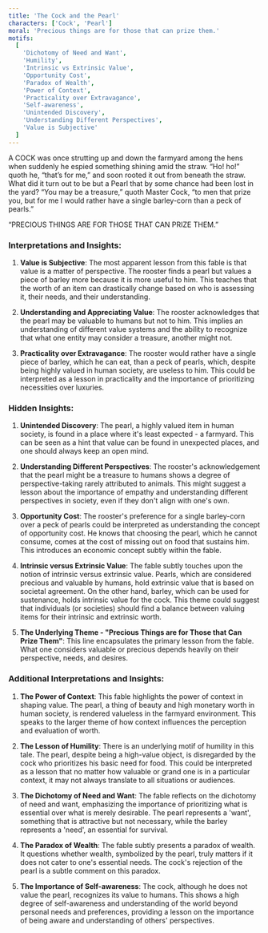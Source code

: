 ```yaml
---
title: 'The Cock and the Pearl'
characters: ['Cock', 'Pearl']
moral: 'Precious things are for those that can prize them.'
motifs:
  [
    'Dichotomy of Need and Want',
    'Humility',
    'Intrinsic vs Extrinsic Value',
    'Opportunity Cost',
    'Paradox of Wealth',
    'Power of Context',
    'Practicality over Extravagance',
    'Self-awareness',
    'Unintended Discovery',
    'Understanding Different Perspectives',
    'Value is Subjective'
  ]
---
```


A COCK was once strutting up and down the farmyard among the hens when suddenly he espied something shining amid the straw. “Ho! ho!” quoth he, “that’s for me,” and soon rooted it out from beneath the straw. What did it turn out to be but a Pearl that by some chance had been lost in the yard? “You may be a treasure,” quoth Master Cock, “to men that prize you, but for me I would rather have a single barley-corn than a peck of pearls.”

“PRECIOUS THINGS ARE FOR THOSE THAT CAN PRIZE THEM.”

### Interpretations and Insights:

1. **Value is Subjective**: The most apparent lesson from this fable is that value is a matter of perspective. The rooster finds a pearl but values a piece of barley more because it is more useful to him. This teaches that the worth of an item can drastically change based on who is assessing it, their needs, and their understanding.

2. **Understanding and Appreciating Value**: The rooster acknowledges that the pearl may be valuable to humans but not to him. This implies an understanding of different value systems and the ability to recognize that what one entity may consider a treasure, another might not.

3. **Practicality over Extravagance**: The rooster would rather have a single piece of barley, which he can eat, than a peck of pearls, which, despite being highly valued in human society, are useless to him. This could be interpreted as a lesson in practicality and the importance of prioritizing necessities over luxuries.

### Hidden Insights:

1. **Unintended Discovery**: The pearl, a highly valued item in human society, is found in a place where it's least expected - a farmyard. This can be seen as a hint that value can be found in unexpected places, and one should always keep an open mind.

2. **Understanding Different Perspectives**: The rooster's acknowledgement that the pearl might be a treasure to humans shows a degree of perspective-taking rarely attributed to animals. This might suggest a lesson about the importance of empathy and understanding different perspectives in society, even if they don't align with one's own.

3. **Opportunity Cost**: The rooster's preference for a single barley-corn over a peck of pearls could be interpreted as understanding the concept of opportunity cost. He knows that choosing the pearl, which he cannot consume, comes at the cost of missing out on food that sustains him. This introduces an economic concept subtly within the fable.

4. **Intrinsic versus Extrinsic Value**: The fable subtly touches upon the notion of intrinsic versus extrinsic value. Pearls, which are considered precious and valuable by humans, hold extrinsic value that is based on societal agreement. On the other hand, barley, which can be used for sustenance, holds intrinsic value for the cock. This theme could suggest that individuals (or societies) should find a balance between valuing items for their intrinsic and extrinsic worth.

5. **The Underlying Theme - "Precious Things are for Those that Can Prize Them"**: This line encapsulates the primary lesson from the fable. What one considers valuable or precious depends heavily on their perspective, needs, and desires.

### Additional Interpretations and Insights:

1. **The Power of Context**: This fable highlights the power of context in shaping value. The pearl, a thing of beauty and high monetary worth in human society, is rendered valueless in the farmyard environment. This speaks to the larger theme of how context influences the perception and evaluation of worth.

2. **The Lesson of Humility**: There is an underlying motif of humility in this tale. The pearl, despite being a high-value object, is disregarded by the cock who prioritizes his basic need for food. This could be interpreted as a lesson that no matter how valuable or grand one is in a particular context, it may not always translate to all situations or audiences.

3. **The Dichotomy of Need and Want**: The fable reflects on the dichotomy of need and want, emphasizing the importance of prioritizing what is essential over what is merely desirable. The pearl represents a 'want', something that is attractive but not necessary, while the barley represents a 'need', an essential for survival.

4. **The Paradox of Wealth**: The fable subtly presents a paradox of wealth. It questions whether wealth, symbolized by the pearl, truly matters if it does not cater to one's essential needs. The cock's rejection of the pearl is a subtle comment on this paradox.

5. **The Importance of Self-awareness**: The cock, although he does not value the pearl, recognizes its value to humans. This shows a high degree of self-awareness and understanding of the world beyond personal needs and preferences, providing a lesson on the importance of being aware and understanding of others' perspectives.
